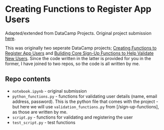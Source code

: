 # Creating Functions to Register App Users  
  
Adapted/extended from DataCamp Projects. Original project submission [here](https://app.datacamp.com/learn/projects/2216).  

This was originally two seperate DataCamp projects; [Creating Functions to Register App Users](https://app.datacamp.com/learn/projects/2216) and [Buliding Core Sign-Up Functions to Help Validate New Users](https://app.datacamp.com/learn/projects/2198). Since the code written in the latter is provided for you in the former, I have joined to two repos, so the code is all written by me.  
  
## Repo contents  
- `notebook.ipynb` - original submission  
- `python_functions.py` - functions for validating user details (name, email address, password). This is the python file that comes with the project - but here we will use `validation_functions.py` from [/sign-up-functions], as those are written by me. 
- `script.py` - functions for validating and registering the user  
- `test_script.py` - test functions

